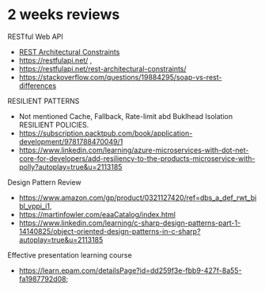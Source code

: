 # 2 weeks reviews 

RESTful Web API
- [REST Architectural Constraints](https://restfulapi.net/rest-architectural-constraints/)
- https://restfulapi.net/ ,  
- https://restfulapi.net/rest-architectural-constraints/
- https://stackoverflow.com/questions/19884295/soap-vs-rest-differences

RESILIENT PATTERNS
- Not mentioned Cache, Fallback, Rate-limit abd Buklhead Isolation RESILIENT POLICIES.
- https://subscription.packtpub.com/book/application-development/9781788470049/1
- https://www.linkedin.com/learning/azure-microservices-with-dot-net-core-for-developers/add-resiliency-to-the-products-microservice-with-polly?autoplay=true&u=2113185

Design Pattern Review
- https://www.amazon.com/gp/product/0321127420/ref=dbs_a_def_rwt_bibl_vppi_i1, 
- https://martinfowler.com/eaaCatalog/index.html 
- https://www.linkedin.com/learning/c-sharp-design-patterns-part-1-14140825/object-oriented-design-patterns-in-c-sharp?autoplay=true&u=2113185 

Effective presentation learning course
- https://learn.epam.com/detailsPage?id=dd259f3e-fbb9-427f-8a55-fa1987792d08;
